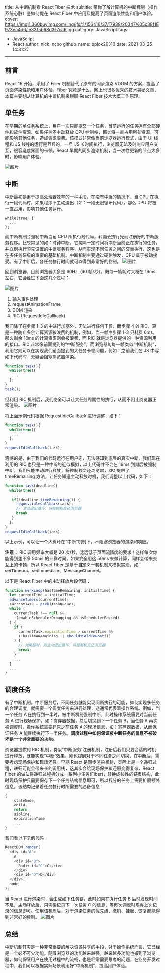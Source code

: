 title: 从中断机制看 React Fiber 技术
subtitle: 带你了解计算机的中断机制（操作系统心脏）是如何提在 React Fiber 中应用及提高了页面渲染性能和用户体验。
cover: https://img11.360buyimg.com/ling/jfs/t1/156416/37/17938/20347/605c38f1E973ec4d6/fe3315b68d397ca6.jpg
category: JavaScript
tags:

- JavaScript
- React
  author:
  nick: nobo
  github_name: bplok20010
  date: 2021-03-25 14:31:27

---

## 前言

React 16 开始，采用了 Fiber 机制替代了原有的同步渲染 VDOM 的方案，提高了页面渲染性能和用户体验。Fiber 究竟是什么，网上也很多优秀的技术揭秘文章，本篇主要想从计算机的中断机制来聊聊 React Fiber 技术大概工作原理。

## 单任务

在早期的单任务系统上，用户一次只能提交一个任务，当前运行的任务拥有全部硬件和软件资源，如果任务不主动释放 CPU 控制权，那么将一直占用所有资源，可能影响其他任务，造成资源浪费。该模式非常像当前浏览器运行模式，由于 UI 线程和 JS 线程的运行是互斥的，一旦 JS 长时间执行，浏览器无法及时响应用户交互，很容造成界面的卡顿，React 早期的同步渲染机制，当一次性更新的节点太多时，影响用户体验。

![图片](https://img13.360buyimg.com/ling/jfs/t1/151704/12/19753/15833/603d96e1E3d8a4d56/f8c5d7b12f0e6c93.png)

## 中断

中断最初是用于提高处理器效率的一种手段，在没有中断的情况下，当 CPU 在执行一段代码时，如果程序不主动退出（如：一段无限循环代码），那么 CPU 将被一直占用，影响其他任务运行。

```plain
while(true) {
  ...
};
```

而中断机制会强制中断当前 CPU 所执行的代码，转而去执行先前注册好的中断服务程序。比较常见的如：时钟中断，它每隔一定时间将中断当前正在执行的任务，并立刻执行预先设置的中断服务程序，从而实现不同任务之间的交替执行，这也是在多任务系统的重要的基础机制。中断机制主要通过硬件触发，CPU 属于被动接受。有了中断后，各任务执行时间就可以得到非常好的控制。
![图片](https://img14.360buyimg.com/ling/jfs/t1/152390/35/20669/20680/603d9709Ec699bd9a/b881f09e4192e97b.png)

回到浏览器，目前浏览器大多是 60Hz（60 帧/秒），既每一帧耗时大概在 16ms 左右，它会经过下面这几个过程：

![图片](https://img11.360buyimg.com/ling/jfs/t1/160367/3/9030/85652/603d972dE0c5ffabd/48205a0933f366ae.png)

1. 输入事件处理
2. requestAnimationFrame
3. DOM 渲染
4. RIC (RequestIdleCallback)

我们除了在步骤 1-3 的中进行加塞外，无法进行任何干预，而步骤 4 的 RIC，算是一种防止多余计算资源被浪费的机制，例如，当一帧中步骤 1-3 只耗费 6ms，那么剩余 10ms 的计算资源则会被浪费，而 RIC 就是浏览器提供的一种资源利用的接口。RIC 非常像前面提到的“中断服务”，而浏览器的每一帧类似“中断机制”，利用它则可以在实现我们前面提到的大任务卡顿问题，例如：之前我们在 JS 中写如下代码时，无疑会阻塞浏览器渲染。

```javascript
function task(){
  while(true){
   ...
  };
}
task();
```

但利用 RIC 机制后，我们完全可以让大任务周期性的执行，从而不阻止浏览器正常渲染。
![图片](https://img11.360buyimg.com/ling/jfs/t1/163132/36/9386/19960/603d9765E4a328a80/ba92c90d981898c3.png)

将上面示例代码根据 RequestIdleCallback 进行调整，如下：

```javascript
function task(){
  while(true){
   ...
  };
}
requestIdleCallback(task);
```

遗憾的是，由于我们的代码运行在用户态，无法感知到底层的真实中断，我们现在利用的 RIC 也只是一种中断的近似模拟，以上代码并不会在 16ms 到期后被强制中断，我们只能主动进行释放，将控制权交还浏览器，RIC 提供了 timeRemaining 方法，让任务知道主动释放时机，我们调整以上代码，如下：

```javascript
function task(deadline){
  while(true){
   ...
   if(!deadline.timeRemaining()) {
     requestIdleCallback(task);
     // 主动退出循环，将控制权交还浏览器
     break;
   }
  };
}
requestIdleCallback(task);
```

以上示例，可以让一个大循环在“中断”机制下，不阻塞浏览器的渲染和响应。

**注意：** RIC 调用频率大概是 20 次/秒，远远低于页面流畅度的要求！这样每次你能得到差不多 50ms 的计算时间，如果完全用这 50ms 来做计算，同样会带来交互上的卡顿，所以 React Fiber 是基于自定义一套机制来模拟实现，如：setTimeout、setImmediate、MessageChannel。

以下是 React Fiber 中的主动释放片段代码：

```javascript
function workLoop(hasTimeRemaining, initialTime) {
  let currentTime = initialTime;
  advanceTimers(currentTime);
  currentTask = peek(taskQueue);
  while (
    currentTask !== null &&
    !(enableSchedulerDebugging && isSchedulerPaused)
  ) {
    if (
      currentTask.expirationTime > currentTime &&
      (!hasTimeRemaining || shouldYieldToHost())
    ) {
      // 如果超时，则主动退出循环，将控制权交还浏览器
      break;
    }
    ...
  }
  ...
}
```

## 调度任务

有了中断机制，中断服务后，不同任务就能实现间断执行的可能，如何实现多任务的合理调度，就需要一个调度任务来进行处理，这通常代表着操作系统。例如，当一个任务 A 在执行到一半时，被中断机制强制中断，此时操作系统需要对当前任务 A 进行现场保护，如：寄存器数据，然后切换到下一个任务 B，当任务 A 再次被调度时，操作系统需要还原之前任务 A 的现场信息，如：寄存器数据，从而保证任务 A 能继续执行下一半任务。**调度过程中如何保证被中断任务的信息不被破坏是一个非常重要的功能。**

浏览器提供的 RIC 机制，类似“中断服务”注册机制，注册后我们只要合适的时机进行释放，就能实现“中断”效果，刚也提到对于不同任务之间切换，在中断后，需要考虑现场保护和现场还原。早期 React 是同步渲染机制，实际上是一个递归过程，递归可能会带来长的调用栈，这其实会给现场保护和还原变得复杂，React Fiber 的做法将递归过程拆分成一系列小任务(Fiber)，转换成线性的链表结构，此时现场保护只需要保存下一个任务结构信息即可，所以拆分的任务上需要扩展额外信息，该结构记录着任务执行时所需要的必备信息：

```javascript
{
    stateNode,
    child,
    return,
    sibling,
    expirationTime
    ...
}
```

我们看以下示例代码：

```javascript
ReactDOM.render(
  <div id="A">
    A
    <div id="B">
      B<div id="C">C</div>
    </div>
    <div id="D">D</div>
  </div>,
  node
);
```

当 React 进行渲染时，会生成如下任务链，此时如果在执行任务 B 后时发现时间不足，主动释放后，只需要记录下一次任务 C 的信息，等再次调度时取得上次记录的信息即可。使用该机制后，对于渲染任务的优先级、撤销、挂起、恢复都能得到非常好的控制。
![图片](https://img30.360buyimg.com/ling/jfs/t1/160189/4/9328/13643/603d9787Ed122186e/3b808271b55a716f.png)

## 总结

中断机制其实是一种非常重要的解决资源共享的手段，对于操作系统而言，它已经是一个必不可少功能。随着浏览器的功能越来越强，越来越多功能也搬到了浏览器，如何保证用户在使用过程中的流畅，也是经常需要思考的问题，在业务开发过程中，我们可以根据实际场景利用好“中断机制”，提高用户体验。
